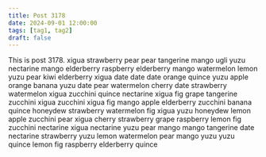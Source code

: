 ```yaml
---
title: Post 3178
date: 2024-09-01 12:00:00
tags: [tag1, tag2]
draft: false
---
```

This is post 3178.
xigua
strawberry
pear
pear
tangerine
mango
ugli
yuzu
nectarine
mango
elderberry
raspberry
elderberry
mango
watermelon
lemon
yuzu
pear
kiwi
elderberry
xigua
date
date
date
orange
quince
yuzu
apple
orange
banana
yuzu
date
pear
watermelon
cherry
date
strawberry
watermelon
xigua
zucchini
quince
nectarine
xigua
fig
grape
tangerine
zucchini
xigua
zucchini
xigua
fig
mango
apple
elderberry
zucchini
banana
quince
honeydew
strawberry
watermelon
fig
xigua
yuzu
honeydew
lemon
apple
zucchini
pear
xigua
cherry
strawberry
grape
raspberry
lemon
fig
zucchini
nectarine
xigua
nectarine
yuzu
pear
mango
mango
tangerine
date
nectarine
strawberry
yuzu
lemon
watermelon
pear
mango
yuzu
yuzu
quince
lemon
fig
raspberry
elderberry
quince
